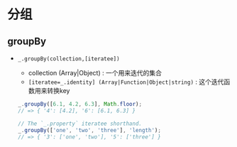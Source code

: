 # 分组

## groupBy

+ `_.groupBy(collection,[iteratee])`

  + collection (Array|Object) : 一个用来迭代的集合
  + `[iteratee=_.identity] (Array|Function|Object|string)` : 这个迭代函数用来转换key

  ```js
  _.groupBy([6.1, 4.2, 6.3], Math.floor);
  // => { '4': [4.2], '6': [6.1, 6.3] }

  // The `_.property` iteratee shorthand.
  _.groupBy(['one', 'two', 'three'], 'length');
  // => { '3': ['one', 'two'], '5': ['three'] }
  ```
